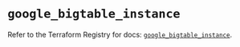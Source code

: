 # `google_bigtable_instance`

Refer to the Terraform Registry for docs: [`google_bigtable_instance`](https://registry.terraform.io/providers/hashicorp/google/6.17.0/docs/resources/bigtable_instance).
